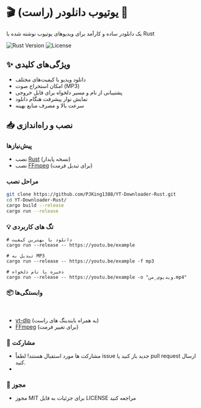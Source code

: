 # 🎬 یوتیوب دانلودر (راست) 🦀

یک دانلودر ساده و کارآمد برای ویدیوهای یوتیوب نوشته شده با Rust

![Rust Version](https://img.shields.io/badge/Rust-1.70+-orange?logo=rust)
![License](https://img.shields.io/badge/License-MIT-blue)

## ✨ ویژگی‌های کلیدی
- دانلود ویدیو با کیفیت‌های مختلف
- امکان استخراج صوت (MP3)
- پشتیبانی از نام و مسیر دلخواه برای فایل خروجی
- نمایش نوار پیشرفت هنگام دانلود
- سرعت بالا و مصرف منابع بهینه

## 📥 نصب و راه‌اندازی

### پیش‌نیازها
- نصب [Rust](https://www.rust-lang.org/tools/install) (نسخه پایدار)
- نصب [FFmpeg](https://ffmpeg.org/) (برای تبدیل فرمت)

### مراحل نصب
```bash
git clone https://github.com/PJKing1388/YT-Downloader-Rust.git
cd YT-Downloader-Rust/
cargo build --release
cargo run --release
```
### 💡 تگ های کاربردی

```
# دانلود با بهترین کیفیت
cargo run --release -- https://youtu.be/example

# تبدیل به MP3
cargo run --release -- https://youtu.be/example -f mp3

# ذخیره با نام دلخواه
cargo run --release -- https://youtu.be/example -o "ویدیوی_من.mp4"
```
### 📦 وابستگی‌ها
‍‍‍
- [yt-dlp](https://github.com/yt-dlp/yt-dlp) (به همراه بایندینگ های راست)
- [FFmpeg](https://ffmpeg.org/) (برای تغییر فرمت)

### 🤝 مشارکت
- مشارکت ها مورد استقبال هستند! لطفاً issue جدید باز کنید یا pull request ارسال کنید.
- 
### 📜 مجوز
- مجوز MIT برای جزئیات به فایل LICENSE مراجعه کنید
